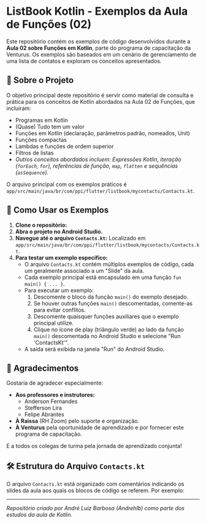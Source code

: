 # ListBook Kotlin - Exemplos da Aula de Funções (02)

Este repositório contém os exemplos de código desenvolvidos durante a **Aula 02 sobre Funções em Kotlin**, parte do programa de capacitação da Venturus. Os exemplos são baseados em um cenário de gerenciamento de uma lista de contatos e exploram os conceitos apresentados.

## 🎯 Sobre o Projeto

O objetivo principal deste repositório é servir como material de consulta e prática para os conceitos de Kotlin abordados na Aula 02 de Funções, que incluíram:

*   Programas em Kotlin
*   (Quase) Tudo tem um valor
*   Funções em Kotlin (declaração, parâmetros padrão, nomeados, Unit)
*   Funções compactas
*   Lambdas e funções de ordem superior
*   Filtros de listas
*   _Outros conceitos abordados incluem: Expressões Kotlin, iteração (`forEach`, `for`), referências de função, `map`, `flatten` e sequências (`asSequence`)._

O arquivo principal com os exemplos práticos é `app/src/main/java/br/com/ppi/flutter/listbook/mycontacts/Contacts.kt`.

## 🚀 Como Usar os Exemplos

1.  **Clone o repositório:**
2.  **Abra o projeto no Android Studio.**
3.  **Navegue até o arquivo `Contacts.kt`:**
    Localizado em `app/src/main/java/br/com/ppi/flutter/listbook/mycontacts/Contacts.kt`.
4.  **Para testar um exemplo específico:**
    *   O arquivo `Contacts.kt` contém múltiplos exemplos de código, cada um geralmente associado a um "Slide" da aula.
    *   Cada exemplo principal está encapsulado em uma função `fun main() { ... }`.
    *   Para executar um exemplo:
        1.  Descomente o bloco da função `main()` do exemplo desejado.
        2.  Se houver outras funções `main()` descomentadas, comente-as para evitar conflitos.
        3.  Descomente quaisquer funções auxiliares que o exemplo principal utilize.
        4.  Clique no ícone de play (triângulo verde) ao lado da função `main()` descomentada no Android Studio e selecione "Run 'ContactsKt'".
    *   A saída será exibida na janela "Run" do Android Studio.

## 🙏 Agradecimentos

Gostaria de agradecer especialmente:

*   **Aos professores e instrutores:**
    *   Anderson Fernandes
    *   Stefferson Lira
    *   Felipe Abrantes
*   **À Raissa** (RH Zoom) pelo suporte e organização.
*   **À Venturus** pela oportunidade de aprendizado e por fornecer este programa de capacitação.

E a todos os colegas de turma pela jornada de aprendizado conjunta!

## 🛠️ Estrutura do Arquivo `Contacts.kt`

O arquivo `Contacts.kt` está organizado com comentários indicando os slides da aula aos quais os blocos de código se referem. Por exemplo:

---

*Repositório criado por André Luiz Barbosa (Andrehlb) como parte dos estudos da aula de Kotlin.*
